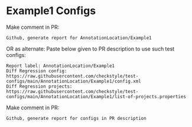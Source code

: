 # Example1 Configs
Make comment in PR:
```
Github, generate report for AnnotationLocation/Example1
```
OR as alternate:
Paste below given to PR description to use such test configs:
```
Report label: AnnotationLocation/Example1
Diff Regression config: https://raw.githubusercontent.com/checkstyle/test-configs/main/AnnotationLocation/Example1/config.xml
Diff Regression projects: https://raw.githubusercontent.com/checkstyle/test-configs/main/AnnotationLocation/Example1/list-of-projects.properties
```
Make comment in PR:
```
Github, generate report for configs in PR description
```

